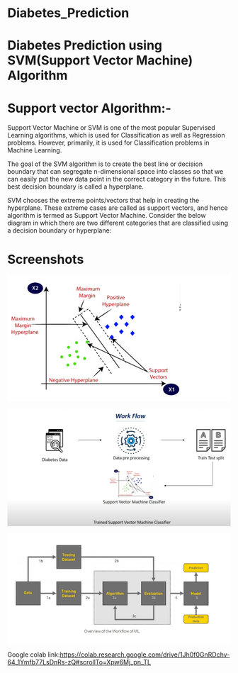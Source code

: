 # Diabetes_Prediction
# Diabetes Prediction using SVM(Support Vector Machine) Algorithm
# Support vector Algorithm:- 
  Support Vector Machine or SVM is one of the most popular Supervised Learning algorithms, which is used for Classification as well as Regression problems. However, primarily, it is used for Classification problems in Machine Learning.

The goal of the SVM algorithm is to create the best line or decision boundary that can segregate n-dimensional space into classes so that we can easily put the new data point in the correct category in the future. This best decision boundary is called a hyperplane.

SVM chooses the extreme points/vectors that help in creating the hyperplane. These extreme cases are called as support vectors, and hence algorithm is termed as Support Vector Machine. Consider the below diagram in which there are two different categories that are classified using a decision boundary or hyperplane:


# Screenshots
<p>
    <img src="./svm1.jpg" alt="Home Page" />
</p>

<p>
    <img src="./diabet1.jpg" alt="Home Page" />
</p>

<p>
    <img src="./diabet2.jpg" alt="Home Page" />
</p>

Google colab link:https://colab.research.google.com/drive/1Jh0f0GnRDchv-64_1Ymfb77LsDnRs-zQ#scrollTo=Xpw6Mj_pn_TL
